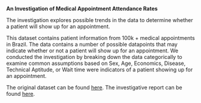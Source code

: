 **An Investigation of Medical Appointment Attendance Rates**  

The investigation explores possible trends in the data to determine whether a patient will show up for an appointment.

This dataset contains patient information from 100k + medical appointments in Brazil. The data contains a number of possible datapoints that may indicate whether or not a patient will show up for an appointment. We conducted the investigation by breaking down the data categorically to examine common assumptions based on Sex, Age, Economics, Disease, Technical Aptitude, or Wait time were indicators of a patient showing up for an appointment.

The original dataset can be found [here](https://www.kaggle.com/joniarroba/noshowappointments).
The investigative report can be found [here](https://github.com/DaeData/InvestigateDataSet/blob/master/DAND%20Investigate%20a%20Dataset.ipynb).
